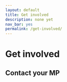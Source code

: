 ```yaml
---
layout: default
title: Get involved
description: none yet
nav_bar: yes
permalink: /get-involved/
---
```


# Get involved #

## Contact your MP ##

